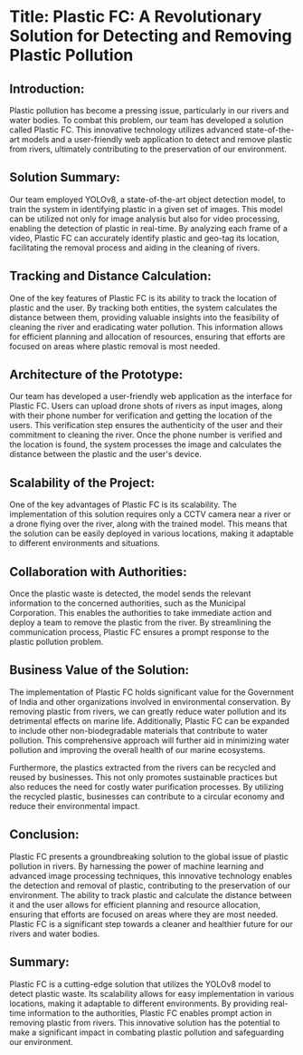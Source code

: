 <h1>Title: Plastic FC: A Revolutionary Solution for Detecting and Removing Plastic Pollution</h1>

<h2>Introduction:</h2>
Plastic pollution has become a pressing issue, particularly in our rivers and water bodies. To combat this problem, our team has developed a solution called Plastic FC. This innovative technology utilizes advanced state-of-the-art models and a user-friendly web application to detect and remove plastic from rivers, ultimately contributing to the preservation of our environment.

<h2>Solution Summary:</h2>
Our team employed YOLOv8, a state-of-the-art object detection model, to train the system in identifying plastic in a given set of images. This model can be utilized not only for image analysis but also for video processing, enabling the detection of plastic in real-time. By analyzing each frame of a video, Plastic FC can accurately identify plastic and geo-tag its location, facilitating the removal process and aiding in the cleaning of rivers.

<h2>Tracking and Distance Calculation:</h2>
One of the key features of Plastic FC is its ability to track the location of plastic and the user. By tracking both entities, the system calculates the distance between them, providing valuable insights into the feasibility of cleaning the river and eradicating water pollution. This information allows for efficient planning and allocation of resources, ensuring that efforts are focused on areas where plastic removal is most needed.

<h2>Architecture of the Prototype:</h2>
Our team has developed a user-friendly web application as the interface for Plastic FC. Users can upload drone shots of rivers as input images, along with their phone number for verification and getting the location of the users. This verification step ensures the authenticity of the user and their commitment to cleaning the river. Once the phone number is verified and the location is found, the system processes the image and calculates the distance between the plastic and the user's device.

<h2>Scalability of the Project:</h2>
One of the key advantages of Plastic FC is its scalability. The implementation of this solution requires only a CCTV camera near a river or a drone flying over the river, along with the trained model. This means that the solution can be easily deployed in various locations, making it adaptable to different environments and situations.

<h2>Collaboration with Authorities:</h2>
Once the plastic waste is detected, the model sends the relevant information to the concerned authorities, such as the Municipal Corporation. This enables the authorities to take immediate action and deploy a team to remove the plastic from the river. By streamlining the communication process, Plastic FC ensures a prompt response to the plastic pollution problem.


<h2>Business Value of the Solution:</h2>
The implementation of Plastic FC holds significant value for the Government of India and other organizations involved in environmental conservation. By removing plastic from rivers, we can greatly reduce water pollution and its detrimental effects on marine life. Additionally, Plastic FC can be expanded to include other non-biodegradable materials that contribute to water pollution. This comprehensive approach will further aid in minimizing water pollution and improving the overall health of our marine ecosystems.

Furthermore, the plastics extracted from the rivers can be recycled and reused by businesses. This not only promotes sustainable practices but also reduces the need for costly water purification processes. By utilizing the recycled plastic, businesses can contribute to a circular economy and reduce their environmental impact.


<h2>Conclusion:</h2>
Plastic FC presents a groundbreaking solution to the global issue of plastic pollution in rivers. By harnessing the power of machine learning and advanced image processing techniques, this innovative technology enables the detection and removal of plastic, contributing to the preservation of our environment.
The ability to track plastic and calculate the distance between it and the user allows for efficient planning and resource allocation, ensuring that efforts are focused on areas where they are most needed. Plastic FC is a significant step towards a cleaner and healthier future for our rivers and water bodies.

<h2>Summary:</h2>
Plastic FC is a cutting-edge solution that utilizes the YOLOv8 model to detect plastic waste. Its scalability allows for easy implementation in various locations, making it adaptable to different environments. By providing real-time information to the authorities, Plastic FC enables prompt action in removing plastic from rivers. This innovative solution has the potential to make a significant impact in combating plastic pollution and safeguarding our environment.
